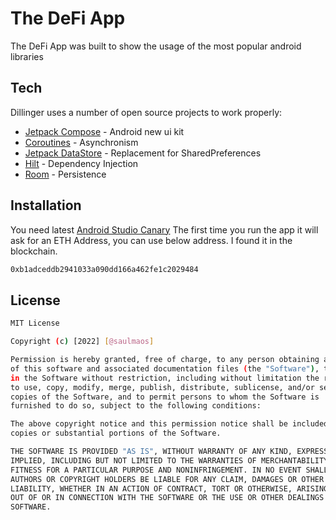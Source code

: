 # The DeFi App

The DeFi App was built to show the usage of the most popular android libraries

## Tech

Dillinger uses a number of open source projects to work properly:

- [Jetpack Compose](https://developer.android.com/jetpack/compose) - Android new ui kit
- [Coroutines](https://developer.android.com/kotlin/coroutines) - Asynchronism
- [Jetpack DataStore](https://developer.android.com/topic/libraries/architecture/datastore) - Replacement for SharedPreferences
- [Hilt](https://developer.android.com/training/dependency-injection/hilt-android) - Dependency Injection
- [Room](https://developer.android.com/jetpack/androidx/releases/room) - Persistence

## Installation

You need latest [Android Studio Canary](https://developer.android.com/studio/preview)
The first time you run the app it will ask for an ETH Address, you can use below address. I found it in the blockchain.
```sh
0xb1adceddb2941033a090dd166a462fe1c2029484
```

## License
```sh
MIT License

Copyright (c) [2022] [@saulmaos]

Permission is hereby granted, free of charge, to any person obtaining a copy
of this software and associated documentation files (the "Software"), to deal
in the Software without restriction, including without limitation the rights
to use, copy, modify, merge, publish, distribute, sublicense, and/or sell
copies of the Software, and to permit persons to whom the Software is
furnished to do so, subject to the following conditions:

The above copyright notice and this permission notice shall be included in all
copies or substantial portions of the Software.

THE SOFTWARE IS PROVIDED "AS IS", WITHOUT WARRANTY OF ANY KIND, EXPRESS OR
IMPLIED, INCLUDING BUT NOT LIMITED TO THE WARRANTIES OF MERCHANTABILITY,
FITNESS FOR A PARTICULAR PURPOSE AND NONINFRINGEMENT. IN NO EVENT SHALL THE
AUTHORS OR COPYRIGHT HOLDERS BE LIABLE FOR ANY CLAIM, DAMAGES OR OTHER
LIABILITY, WHETHER IN AN ACTION OF CONTRACT, TORT OR OTHERWISE, ARISING FROM,
OUT OF OR IN CONNECTION WITH THE SOFTWARE OR THE USE OR OTHER DEALINGS IN THE
SOFTWARE.
```
